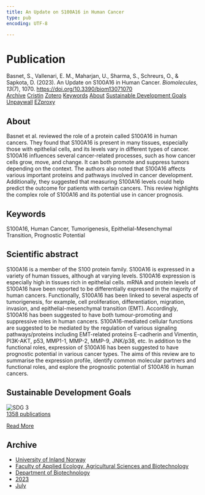 ```yaml
---
title: An Update on S100A16 in Human Cancer
type: pub
encoding: UTF-8

---
```

<h1>Publication</h1>
<article id="csl-bib-container-VZ4EFQCL" class="csl-bib-container">
  <div class="csl-bib-body"> <div class="csl-entry">Basnet, S., Vallenari, E. M., Maharjan, U., Sharma, S., Schreurs, O., &#38; Sapkota, D. (2023). An Update on S100A16 in Human Cancer. <i>Biomolecules</i>, <i>13</i>(7), 1070. <a href="https://doi.org/10.3390/biom13071070">https://doi.org/10.3390/biom13071070</a></div> </div>
  <div class="csl-bib-buttons">
    <a href="#taxonomy-article-VZ4EFQCL" alt="archive" class="csl-bib-button">Archive</a>
    <a href="https://app.cristin.no/results/show.jsf?id=2161527" alt="Cristin" class="csl-bib-button">Cristin</a>
    <a href="http://zotero.org/groups/5881554/items/VZ4EFQCL" alt="Zotero" class="csl-bib-button">Zotero</a>
    <a href="#keywords-article-VZ4EFQCL" alt="keywords" class="csl-bib-button">Keywords</a>
    <a href="#about-article-VZ4EFQCL" alt="about_pub" class="csl-bib-button">About</a>
    <a href="#sdg-article-VZ4EFQCL" alt="sdg" class="csl-bib-button">Sustainable Development Goals</a>
    <a href="https://www.mdpi.com/2218-273X/13/7/1070/pdf?version=1688372042" alt="Unpaywall" class="csl-bib-button">Unpaywall</a>
    <a href="https://www.mdpi.com/2218-273X/13/7/1070/pdf?version=1688372042" alt="EZproxy" class="csl-bib-button">EZproxy</a>
  </div>
  <div id="csl-bib-meta-container-VZ4EFQCL"></div>
</article>
<div id="csl-bib-meta-VZ4EFQCL" class="csl-bib-meta">
  <article id="about-article-VZ4EFQCL" class="about_pub-article">
    <h1>About</h1>
    Basnet et al. reviewed the role of a protein called S100A16 in human cancers. They found that S100A16 is present in many tissues, especially those with epithelial cells, and its levels vary in different types of cancer. S100A16 influences several cancer-related processes, such as how cancer cells grow, move, and change. It can both promote and suppress tumors depending on the context. The authors also noted that S100A16 affects various important proteins and pathways involved in cancer development. Additionally, they suggested that measuring S100A16 levels could help predict the outcome for patients with certain cancers. This review highlights the complex role of S100A16 and its potential use in cancer prognosis.
  </article>
  <article id="keywords-article-VZ4EFQCL" class="keywords-article">
    <h1>Keywords</h1>
    S100A16, Human Cancer, Tumorigenesis, Epithelial-Mesenchymal Transition, Prognostic Potential
  </article>
  <article id="abstract-article-VZ4EFQCL" class="abstract-article">
    <h1>Scientific abstract</h1>
    S100A16 is a member of the S100 protein family. S100A16 is expressed in a variety of human tissues, although at varying levels. S100A16 expression is especially high in tissues rich in epithelial cells. mRNA and protein levels of S100A16 have been reported to be differentially expressed in the majority of human cancers. Functionally, S100A16 has been linked to several aspects of tumorigenesis, for example, cell proliferation, differentiation, migration, invasion, and epithelial-mesenchymal transition (EMT). Accordingly, S100A16 has been suggested to have both tumour-promoting and suppressive roles in human cancers. S100A16-mediated cellular functions are suggested to be mediated by the regulation of various signaling pathways/proteins including EMT-related proteins E-cadherin and Vimentin, PI3K-AKT, p53, MMP1-1, MMP-2, MMP-9, JNK/p38, etc. In addition to the functional roles, expression of S100A16 has been suggested to have prognostic potential in various cancer types. The aims of this review are to summarise the expression profile, identify common molecular partners and functional roles, and explore the prognostic potential of S100A16 in human cancers.
  </article>
  <article id="sdg-article-VZ4EFQCL" class="sdg-article">
    <h1>Sustainable Development Goals</h1>
    <div class="sdg-container"><div id="sdg3" class="sdg">
        <img src="{{< params subfolder >}}images/sdg/sdg03_en.png" class="image" alt="SDG 3">
        <div class="sdg-overlay">
          <a href="/en/archive/?key=?sdg=3#archive" class="sdg-publication-count"><span>1358</span> publications</a>
          <p><a href="https://sdgs.un.org/goals/goal3" class="sdg-read-more">Read More</a></p>
        </div>
      </div></div>
  </article>
  <article id="taxonomy-article-VZ4EFQCL" class="taxonomy-article">
    <h1>Archive</h1>
    <ul>
      <li>
        <a href="/en/archive/?key=3DCRN523">University of Inland Norway</a>
      </li>
      <li>
        <a href="/en/archive/?key=T77LXH6D">Faculty of Applied Ecology, Agricultural Sciences and Biotechnology</a>
      </li>
      <li>
        <a href="/en/archive/?key=VL6KDQ85">Department of Biotechnology</a>
      </li>
      <li>
        <a href="/en/archive/?key=IK56H2PP">2023</a>
      </li>
      <li>
        <a href="/en/archive/?key=B96CHASY">July</a>
      </li>
    </ul>
  </article>
</div>
